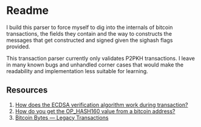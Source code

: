 # Readme
I build this parser to force myself to dig into the internals of bitcoin transactions, the fields they contain and the way to constructs the messages that get constructed and signed given the sighash flags provided.

This transaction parser currently only validates P2PKH transactions. I leave in many known bugs and unhandled corner cases that would make the readability and implementation less suitable for learning.

## Resources
1. [How does the ECDSA verification algorithm work during transaction?](https://bitcoin.stackexchange.com/questions/32305/how-does-the-ecdsa-verification-algorithm-work-during-transaction)  
2. [How do you get the OP_HASH160 value from a bitcoin address?](https://bitcoin.stackexchange.com/questions/5021/how-do-you-get-the-op-hash160-value-from-a-bitcoin-address)  
3. [Bitcoin Bytes — Legacy Transactions ](https://thunderbiscuit.com/posts/transactions-legacy/)  
